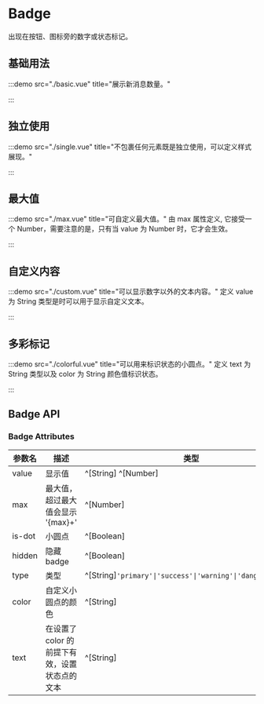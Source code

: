 # Badge

出现在按钮、图标旁的数字或状态标记。

## 基础用法

:::demo src="./basic.vue" title="展示新消息数量。"

:::

## 独立使用

:::demo src="./single.vue" title="不包裹任何元素既是独立使用，可以定义样式展现。"

:::

## 最大值

:::demo src="./max.vue" title="可自定义最大值。"
由 max 属性定义, 它接受一个 Number，需要注意的是，只有当 value 为 Number 时，它才会生效。

:::

## 自定义内容

:::demo src="./custom.vue" title="可以显示数字以外的文本内容。"
定义 value 为 String 类型是时可以用于显示自定义文本。

:::

## 多彩标记

:::demo src="./colorful.vue" title="可以用来标识状态的小圆点。"
定义 text 为 String 类型以及 color 为 String 颜色值标识状态。

:::

## Badge API

### Badge Attributes

| 参数名 | 描述 | 类型 | 默认值 |
| ------ | ---- | ---- | :----: |
| value | 显示值 | ^[String] ^[Number] | - |
| max | 最大值，超过最大值会显示 '{max}+' | ^[Number] | - |
| is-dot | 小圆点 | ^[Boolean] | false |
| hidden | 隐藏badge | ^[Boolean] | false |
| type | 类型 | ^[String]`'primary'\|'success'\|'warning'\|'danger'\|'info'` | danger |
| color | 自定义小圆点的颜色 | ^[String] | - |
| text | 在设置了 color 的前提下有效，设置状态点的文本 | ^[String] | - |
